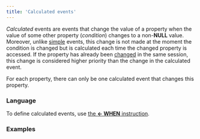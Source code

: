 ```yaml
---
title: 'Calculated events'
---
```


*Calculated* events are events that change the value of a property when the value of some other property (*condition*) changes to a non-**NULL** value. Moreover, unlike [simple](Simple_event.md) events, this change is not made at the moment the condition is changed but is calculated each time the changed property is accessed. If the property has already been [changed](Property_change_CHANGE_.md) in the same session, this change is considered higher priority than the change in the calculated event.

For each property, there can only be one calculated event that changes this property.  

### Language

To define calculated events, use [the **<- WHEN** instruction](Instruction_-_WHEN.md).

### Examples

